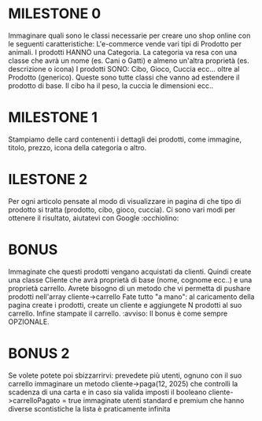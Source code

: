 # MILESTONE 0

Immaginare quali sono le classi necessarie per creare uno shop online con le seguenti caratteristiche:
L'e-commerce vende vari tipi di Prodotto per animali.
I prodotti HANNO una Categoria. La categoria va resa con una classe che avrà un nome (es. Cani o Gatti) e almeno un'altra proprietà (es. descrizione o icona)
I prodotti SONO: Cibo, Gioco, Cuccia ecc... oltre al Prodotto (generico). Queste sono tutte classi che vanno ad estendere il prodotto di base. Il cibo ha il peso, la cuccia le dimensioni ecc..

# MILESTONE 1

Stampiamo delle card contenenti i dettagli dei prodotti, come immagine, titolo, prezzo, icona della categoria o altro.

# ILESTONE 2

Per ogni articolo pensate al modo di visualizzare in pagina di che tipo di prodotto si tratta (prodotto, cibo, gioco, cuccia). Ci sono vari modi per ottenere il risultato, aiutatevi con Google :occhiolino:

# BONUS

Immaginate che questi prodotti vengano acquistati da clienti.
Quindi create una classe Cliente che avrà proprietà di base (nome, cognome ecc..) e una proprietà carrello.
Avrete bisogno di un metodo che vi permetta di pushare prodotti nell'array cliente->carrello
Fate tutto "a mano": al caricamento della pagina create i prodotti, create un cliente e aggiungete N prodotti al suo carrello. Infine stampate il carrello.
:avviso: Il bonus è come sempre OPZIONALE.

# BONUS 2

Se volete potete poi sbizzarrirvi:
prevedete più utenti, ognuno con il suo carrello
immaginare un metodo cliente->paga(12, 2025) che controlli la scadenza di una carta e in caso sia valida imposti il booleano cliente->carrelloPagato = true
immaginate utenti standard e premium che hanno diverse scontistiche
la lista è praticamente infinita
